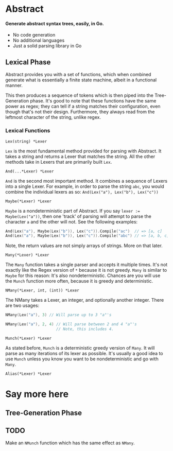 
# Abstract
#### Generate abstract syntax trees, easily, in Go.

* No code generation
* No additional languages
* Just a solid parsing library in Go

## Lexical Phase

Abstract provides you with a set of functions, which when combined
generate what is essentially a finite state machine, albeit in a functional manner.

This then produces a sequence of tokens which is then piped into the Tree-Generation phase. It's good to note that these functions have the same power as regex; they can tell if a string matches their configuration, even though that's not their design. Furthermore, they always read from the leftmost character of the string, unlike regex.

### Lexical Functions

`Lex(string) *Lexer`

`Lex` is the most fundamental method provided for parsing with Abstract. It takes a string and returns a Lexer that matches the string. All the other methods take in Lexers that are primarily built `Lex`.

`And(...*Lexer) *Lexer`

`And` is the second most important method. It combines a sequence of Lexers into a single Lexer. For example, in order to parse the string `abc`, you would combine the individual lexers as so: `And(Lex("a"), Lex("b"), Lex("c"))`

`Maybe(*Lexer) *Lexer`

`Maybe` is a nondeterministic part of Abstract. If you say `lexer := Maybe(Lex("a"))`, then one 'track' of parsing will attempt to parse the character `a` and the other will not. See the following examples:

```go
And(Lex("a"), Maybe(Lex("b")), Lex("c")).Compile("ac")  // => [a, c]
And(Lex("a"), Maybe(Lex("b")), Lex("c")).Compile("abc") // => [a, b, c]
```

Note, the return values are not simply arrays of strings. More on that later.

`Many(*Lexer) *Lexer`

The `Many` function takes a single parser and accepts it multiple times. It's not exactly like the Regex version of `*` because it is not greedy. `Many` is similar to `Maybe` for this reason: It's also nondeterministic. Chances are you will use the `Munch` function more often, because it is greedy and deterministic.

`NMany(*Lexer, int, (int)) *Lexer`

The NMany takes a Lexer, an integer, and optionally another integer.
There are two usages:

```go
NMany(Lex("a"), 3) // Will parse up to 3 "a"'s

NMany(Lex("a"), 2, 4) // Will parse between 2 and 4 "a"'s
                      // Note, this includes 4.
```

`Munch(*Lexer) *Lexer`

As stated before, `Munch` is a deterministic greedy version of `Many`. It will parse as many iterations of its lexer as possible. It's usually a good idea to use `Munch` unless you know you want to be nondeterministic and go with `Many`.

`Alias(*Lexer) *Lexer`

# Say more here


## Tree-Generation Phase


## TODO

Make an `NMunch` function which has the same effect as `NMany`.
